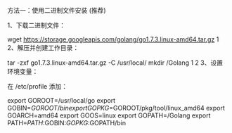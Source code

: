 方法一：使用二进制文件安装 (推荐)

1、下载二进制文件：

wget https://storage.googleapis.com/golang/go1.7.3.linux-amd64.tar.gz
1
2、解压并创建工作目录：

tar -zxf go1.7.3.linux-amd64.tar.gz -C /usr/local/
mkdir /Golang
1
2
3、设置环境变量：

在 /etc/profile 添加：

export GOROOT=/usr/local/go 
export GOBIN=$GOROOT/bin
export GOPKG=$GOROOT/pkg/tool/linux_amd64 
export GOARCH=amd64
export GOOS=linux
export GOPATH=/Golang
export PATH=$PATH:$GOBIN:$GOPKG:$GOPATH/bin
